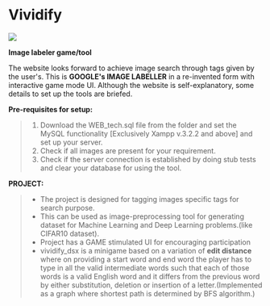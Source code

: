 ﻿Vividify
==================






![](https://upload.wikimedia.org/wikipedia/commons/5/53/Google_Image_Labeler_Logo.png)

**Image labeler game/tool**


The website looks forward to achieve image search through tags given by the user's. This is **GOOGLE's IMAGE LABELLER** in a re-invented form with interactive game mode UI. Although the website is self-explanatory, some details to set up the tools are briefed.

**Pre-requisites for setup:**

>1. Download the WEB_tech.sql file from the folder and set the MySQL functionality [Exclusively Xampp v.3.2.2 and above] and set up your server.
>2. Check if all images are present for your requirement.
>3. Check if the server connection is established by doing stub tests and clear your database for using the tool. 

**PROJECT:**

>- The project is designed for tagging images specific tags for search purpose.
>- This can be used as image-preprocessing tool for generating dataset for Machine Learning and Deep Learning problems.(like CIFAR10 dataset).
>- Project has a GAME stimulated UI for encouraging participation
>- vividify_dsx is a minigame based on a variation of **edit distance** where on providing a start word and end word the player has to type in all the valid intermediate words such that each of those words is a valid English word and it differs from the previous word by either substitution, deletion or insertion of a letter.(Implemented as a graph where shortest path is determined by BFS algorithm.)











